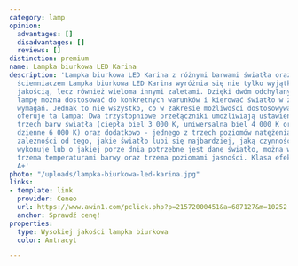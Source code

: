 ```yaml
---
category: lamp
opinion:
  advantages: []
  disadvantages: []
  reviews: []
distinction: premium
name: Lampka biurkowa LED Karina
description: 'Lampka biurkowa LED Karina z różnymi barwami światła oraz trzystopniowym
  ściemniaczem Lampka biurkowa LED Karina wyróżnia się nie tylko wyjątkowo wysoką
  jakością, lecz również wieloma innymi zaletami. Dzięki dwóm odchylanym przegubom
  lampę można dostosować do konkretnych warunków i kierować światło w zależności od
  wymagań. Jednak to nie wszystko, co w zakresie możliwości dostosowywania światła
  oferuje ta lampa: Dwa trzystopniowe przełączniki umożliwiają ustawienie jednej z
  trzech barw światła (ciepła biel 3 000 K, uniwersalna biel 4 000 K oraz światło
  dzienne 6 000 K) oraz dodatkowo - jednego z trzech poziomów natężenia światła. W
  zależności od tego, jakie światło lubi się najbardziej, jaką czynność akurat się
  wykonuje lub o jakiej porze dnia potrzebne jest dane światło, można wybierać między
  trzema temperaturami barwy oraz trzema poziomami jasności. Klasa efektywności energetycznej:
  A+'
photo: "/uploads/lampka-biurkowa-led-karina.jpg"
links:
- template: link
  provider: Ceneo
  url: https://www.awin1.com/pclick.php?p=21572000451&a=687127&m=10252
  anchor: Sprawdź cenę!
properties:
  type: Wysokiej jakości lampka biurkowa
  color: Antracyt

---
```

